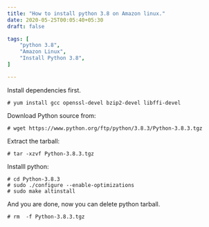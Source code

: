 ```yaml
---
title: "How to install python 3.8 on Amazon linux."
date: 2020-05-25T00:05:40+05:30
draft: false

tags: [
    "python 3.8",
    "Amazon Linux",
    "Install Python 3.8",
]

---
```


Install dependencies first.

```
# yum install gcc openssl-devel bzip2-devel libffi-devel
```

Download Python source from:

```
# wget https://www.python.org/ftp/python/3.8.3/Python-3.8.3.tgz
```

Extract the tarball:
```
# tar -xzvf Python-3.8.3.tgz
```

Installl python:

```
# cd Python-3.8.3
# sudo ./configure --enable-optimizations
# sudo make altinstall
```

And you are done, now you can delete python tarball.

```
# rm  -f Python-3.8.3.tgz
```
